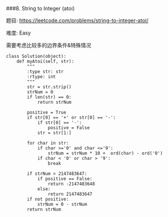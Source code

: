 ###8. String to Integer (atoi)

题目:
<https://leetcode.com/problems/string-to-integer-atoi/>


难度:
Easy


需要考虑比较多的边界条件&特殊情况


```
class Solution(object):
	def myAtoi(self, str):
		"""
		:type str: str
		:rtype: int
		"""
		str = str.strip()
		strNum = 0
		if len(str) == 0:
			return strNum

		positive = True
		if str[0] == '+' or str[0] == '-':
			if str[0] == '-':
				positive = False
			str = str[1:]
		
		for char in str:
			if char >='0' and char <='9':
				strNum = strNum * 10 +  ord(char) - ord('0')
			if char < '0' or char > '9':
				break

		if strNum > 2147483647:
			if positive == False:
				return -2147483648
			else:
				return 2147483647
		if not positive:
			strNum = 0 - strNum
		return strNum

```